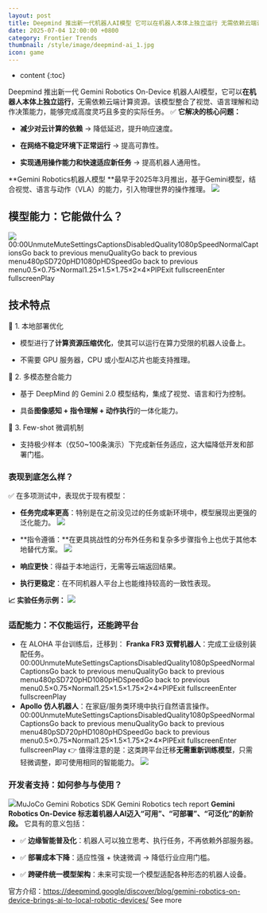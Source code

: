 ```yaml
---
layout: post
title: Deepmind 推出新一代机器人AI模型 它可以在机器人本体上独立运行 无需依赖云端计算资源
date: 2025-07-04 12:00:00 +0800
category: Frontier Trends
thumbnail: /style/image/deepmind-ai_1.jpg
icon: game
---
```

* content
{:toc}

Deepmind 推出新一代 Gemini Robotics On-Device 机器人AI模型，它可以**在机器人本体上独立运行**，无需依赖云端计算资源。该模型整合了视觉、语言理解和动作决策能力，能够完成高度灵巧且多变的实际任务。
✅ **它解决的核心问题：**

- **减少对云计算的依赖** → 降低延迟，提升响应速度。

- **在网络不稳定环境下正常运行** → 提高可靠性。

- **实现通用操作能力和快速适应新任务** → 提高机器人通用性。

**Gemini Robotics机器人模型 **最早于2025年3月推出，基于Gemini模型，结合视觉、语言与动作（VLA）的能力，引入物理世界的操作推理。
![](https://assets-v2.circle.so/0p2ci3src0jg5k3qdfecah25nkhn)
## 模型能力：它能做什么？
![](https://assets-v2.circle.so/dgiokkn48zb7b75r6y954a4prehh)00:00UnmuteMuteSettingsCaptionsDisabledQuality1080pSpeedNormalCaptionsGo back to previous menuQualityGo back to previous menu480pSD720pHD1080pHDSpeedGo back to previous menu0.5×0.75×Normal1.25×1.5×1.75×2×4×PIPExit fullscreenEnter fullscreenPlay
## 技术特点
📌 1. 本地部署优化

- 模型进行了**计算资源压缩优化**，使其可以运行在算力受限的机器人设备上。

- 不需要 GPU 服务器，CPU 或小型AI芯片也能支持推理。

📌 2. 多模态整合能力

- 基于 DeepMind 的 Gemini 2.0 模型结构，集成了视觉、语言和行为控制。

- 具备**图像感知 + 指令理解 + 动作执行**的一体化能力。

📌 3. Few-shot 微调机制

- 支持极少样本（仅50~100条演示）下完成新任务适应，这大幅降低开发和部署门槛。

### 表现到底怎么样？
✅ 在多项测试中，表现优于现有模型：

- **任务完成率更高**：特别是在之前没见过的任务或新环境中，模型展现出更强的泛化能力。
![](https://assets-v2.circle.so/gfm4bayqbl47ft4fk5i614p8u2n2)
- **指令遵循：**在更具挑战性的分布外任务和复杂多步骤指令上也优于其他本地替代方案。
![](https://assets-v2.circle.so/zaxjzqrcht2tv6j648oiajud96j2)
- **响应更快**：得益于本地运行，无需等云端返回结果。

- **执行更稳定**：在不同机器人平台上也能维持较高的一致性表现。

**📈 实验任务示例：**
![](https://assets-v2.circle.so/mjbfvr6hf0e52znqr5wee7ngr3b0)
### 适配能力：不仅能运行，还能跨平台

- 在 ALOHA 平台训练后，迁移到：
**Franka FR3 双臂机器人**：完成工业级别装配任务。
00:00UnmuteMuteSettingsCaptionsDisabledQuality1080pSpeedNormalCaptionsGo back to previous menuQualityGo back to previous menu480pSD720pHD1080pHDSpeedGo back to previous menu0.5×0.75×Normal1.25×1.5×1.75×2×4×PIPExit fullscreenEnter fullscreenPlay
- **Apollo 仿人机器人**：在家庭/服务类环境中执行自然语言操作。
00:00UnmuteMuteSettingsCaptionsDisabledQuality1080pSpeedNormalCaptionsGo back to previous menuQualityGo back to previous menu480pSD720pHD1080pHDSpeedGo back to previous menu0.5×0.75×Normal1.25×1.5×1.75×2×4×PIPExit fullscreenEnter fullscreenPlay
👉 值得注意的是：这类跨平台迁移**无需重新训练模型**，只需轻微调整，即可使用相同的智能能力。
![](https://assets-v2.circle.so/dfl0wl73hm3c5nr9330vnrj0zcva)
### 开发者支持：如何参与与使用？
![](https://assets-v2.circle.so/pgc6wk4pzcdxm0qj7v157acafob3)MuJoCo
Gemini Robotics SDK
Gemini Robotics tech report
**Gemini Robotics On-Device 标志着机器人AI迈入“可用”、“可部署”、“可泛化”的新阶段。**
它具有的意义包括：

- ✅ **边缘智能普及化**：机器人可以独立思考、执行任务，不再依赖外部服务器。

- ✅ **部署成本下降**：适应性强 + 快速微调 → 降低行业应用门槛。

- ✅ **跨硬件统一模型架构**：未来可实现一个模型适配各种形态的机器人设备。

官方介绍：https://deepmind.google/discover/blog/gemini-robotics-on-device-brings-ai-to-local-robotic-devices/
See more
